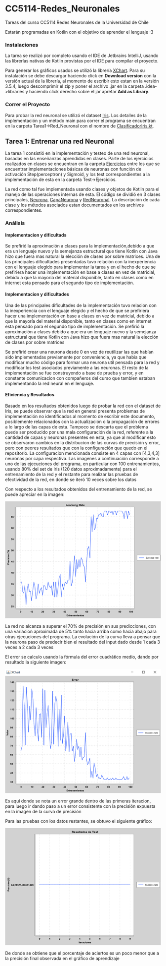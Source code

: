 # CC5114-Redes_Neuronales
Tareas del curso CC5114 Redes Neuronales de la Universidad de Chile

Estarán programadas en Kotlin con el objetivo de aprender el lenguaje :3

### Instalaciones
La tarea se realizó por completo usando el IDE de Jetbrains IntelliJ, usando las librerías nativas de Kotlin provistas 
por el IDE para compilar el proyecto.

Para generar los gráficos usados se utilizó la librería [XChart](https://knowm.org/open-source/XChart/). Para su instalación
se debe descargar haciendo click en __Download version__ con la versión actual de la librería, al momento de escribir 
esto estan en la versión 3.5.4, luego descomprimir el zip y poner el archivo .jar en la carpeta .idea->libraries y haciendo click 
derecho sobre el jar apretar __Add as Library__.

### Correr el Proyecto
Para probar la red neuronal se utilizó el dataset [Iris](https://archive.ics.uci.edu/ml/datasets/Iris). Los detalles
de la implementación y un método main para correr el programa se encuentran en la carpeta Tarea1->Red_Neuronal con el nombre
de [ClasificadorIris.kt]().



## Tarea 1: Entrenar una red Neuronal
La tarea 1 consistió en la implementación y testeo de una red neuronal, basadas en las enseñanzas aprendidas en clases.
Parte de los ejercicios realizados en clases se encuentran en la carpeta [Ejercicios]() entre los que se encuentrar implementaciones
básicas de neuronas con función de activación Step(perceptron) y Sigmoid, y los test correspondientes a la implementación de esta
en la carpeta Test->Ejercicios.
 
La red como tal fue implementada usando clases y objetos de Kotlin para el manejo de las operaciones internas de esta. El código
se dividió en 3 clases principales, [Neurona](https://github.com/terrypls/CC5114-Redes_Neuronales/blob/master/src/Tarea1/Red_Neuronal/Neurona.kt),
 [CapaNeurona](https://github.com/terrypls/CC5114-Redes_Neuronales/blob/master/src/Tarea1/Red_Neuronal/CapaNeurona.kt)
   y [RedNeuronal]( https://github.com/terrypls/CC5114-Redes_Neuronales/blob/master/src/Tarea1/Red_Neuronal/RedNeuronal.kt). La descripción de cada clase y los métodos asociados estan documentados en los archivos correspondientes.

### Análisis

#### Implementacion y dificultads
 Se prefirió la 
aproximación a clases para la implementación,debido a que era un lenguaje nuevo y la semejanza estructural que tiene Kotlin
con Java hizo
que fuera mas natural la elección de clases por sobre matrices.
Una de las principales dificultades presentadas tuvo relación con la inexperiencia con el lenguaje elegido para
implementar la tarea y en el hecho de que se prefiriera hacer una implementación en base a clases  en vez de matricial,
 debido a que la mayoría del material disponible, tanto en clases como en internet esta pensado para el segundo tipo de implementación.

#### Implementacion y dificultades
Una de las principales dificultades de la implementación tuvo relacion con la inexperiencia con el lenguaje elegido
y el hecho de que se prefiriera hacer una implementación en base a clases  en vez de matricial, debido a que la mayoría del
material disponible, tanto en clases como en internet esta pensado para el segundo tipo de implementación. Se prefirió la 
aproximación a clases debido a que era un lenguaje nuevo y la semejanza estructural que tiene Kotlin  con Java hizo
que fuera mas natural la elección de clases por sobre matrices


Se prefirió crear una neurona desde 0 en vez de reutilizar las que habían sido implementadas previamente por conveniencia,
ya que había que modificar mucho código para formar una neurona util pensada para la red y modificar los test asociados 
previamente a las neuronas. El resto de la implementación se fue construyendo a base de prueba y error, y en constante comunicacion
con compañeros del curso que tambien estaban implementando la red neural en el lenguaje.

#### Eficiencia y Resultados

Basado en los resultados obtenidos luego de probar la red con el dataset de Iris, se puede observar que la red en general
 presenta problemas de implementación no identificados al momento de escribir este documento, posiblemente
relacionados con la actualización o la propagación de errores a lo largo de las capas de esta. Tampoco se descarta 
que el problema puede ser producido por una mala configuración de la red, referente a la cantidad de capas y neuronas
presentes en esta, ya que al modificar esto se observaron cambios en la distribucion de las curvas de precisión y error, 
pero con peores resultados que con la configuración que quedo en el repositorio. La configuracion mencionada
 consiste en 4 capas con [4,3,4,3] neuronas por capa respectiva. Las imagenes
a continuación corresponde a uno de las ejecuciones del programa, en particular con 100 entrenamientos, usando 80% del set
de Iris (120 datos aproximadamente) para el entrenamiento de la red y el restante para realizar las pruebas de efectividad 
de la red, en donde se iteró 10 veces sobre los datos 


Con respecto a los resultados obtenidos del entrenamiento de la red, se puede apreciar en la imagen:
 
 ![imagen](/src/Assets/Aprendizaje.png "Curva de aprendizaje") 
 
 La red no alcanza a superar el 70% de precisión en sus predicciones, con una variacion aproximada de 5% tanto hacia arriba como hacia abajo para otras 
 ejecuciones del programa. La evolución de la curva lleva a pensar que la neurona paso de predecir bien el resultado del input
 dado desde 1 cada 3 veces a 2 cada 3 veces
 
 El error se calculo usando la fórmula del error cuadrático medio, dando por resultado la siguiente imagen:
 
 ![imagen](/src/Assets/Error.png "Curva de error")
  
 Es aquí donde se nota un error grande dentro de las primeras iteracion,
 para luego ir dando paso a un error consistente con la precisión expuesta en la imagen de la curva de precisión
 
 Para las pruebas con los datos restantes, se obtuvo el siguiente gráfico:
   
  ![gráfico](/src/Assets/Test.png "Porcentaje de aciertos")
  
  De donde se obtiene que el porcentaje de aciertos es un poco menor que a la precisión final observada en el gráfico de 
  aprendizaje
  
 
  

